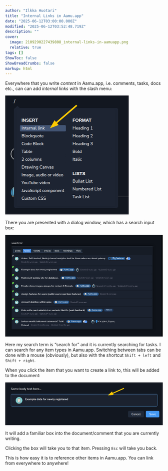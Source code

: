 ```yaml
---
author: "Ilkka Huotari"
title: "Internal Links in Aamu.app"
date: "2025-06-12T03:00:00.000Z"
modified: "2025-06-12T03:52:48.719Z"
description: ""
cover:
  image: 2109290227439808_internal-links-in-aamuapp.png
  relative: true
tags: []
ShowToc: false
ShowBreadCrumbs: false
markup: html
---
```


<p>Everywhere that you write <em>content</em> in Aamu.app, i.e. comments, tasks, docs etc., can can add <em>internal links</em> with the slash menu:</p><img src="3932329453852383_image.png" style="width: auto;" id="29421ff1-900e-41e9-a6f0-d7f048b315ec"><p>There you are presented with a dialog window, which has a search input box:</p><img src="4914308983546432_image.png" style="width: auto;" id="f6d27260-47a0-4bc6-867e-0cabbb0866ed"><p>Here my search term is “search for” and it is currently searching for tasks. I can search for any item types in Aamu.app. Switching between tabs can be done with a mouse (obviously), but also with the shortcut <code>Shift + left</code> and <code>Shift + right</code>.</p><p>When you click the item that you want to create a link to, this will be added to the document:</p><img src="6681255933050034_image.png" style="width: auto;" id="400092b6-6b18-4f5c-b818-e49d5aa616d2"><p>It will add a familiar box into the document/comment that you are currently writing. </p><p>Clicking the box will take you to that item. Pressing <code>Esc</code> will take you back.</p><p>This is how easy it is to reference other items in Aamu.app. You can link from everywhere to anywhere!</p><p></p>